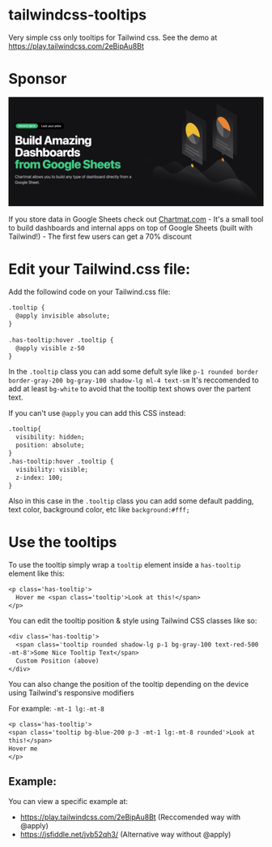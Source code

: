 # tailwindcss-tooltips
Very simple css only tooltips for Tailwind css. See the demo at https://play.tailwindcss.com/2eBipAu8Bt

# Sponsor
[![Chartmat](https://github.com/cosbgn/tailwindcss-tooltips/blob/master/chartmat.png?raw=true)](https://chartmat.com?utm_source=github&utm_medium=tailwind-tooltips)

If you store data in Google Sheets check out [Chartmat.com](https://chartmat.com?utm_source=github&utm_medium=tailwind-tooltips) - It's a small tool to build dashboards and internal apps on top of Google Sheets (built with Tailwind!) - The first few users can get a 70% discount

# Edit your Tailwind.css file:
Add the followind code on your Tailwind.css file:

```
.tooltip {
  @apply invisible absolute;
}

.has-tooltip:hover .tooltip {
  @apply visible z-50
}

```
In the `.tooltip` class you can add some defult syle like `p-1 rounded border border-gray-200 bg-gray-100 shadow-lg ml-4 text-sm`
It's reccomended to add at least `bg-white` to avoid that the tooltip text shows over the partent text.

If you can't use `@apply` you can add this CSS instead:

```
.tooltip{
  visibility: hidden;
  position: absolute;
}
.has-tooltip:hover .tooltip {
  visibility: visible;
  z-index: 100;
}
```
Also in this case in the `.tooltip` class you can add some default padding, text color, background color, etc  like `background:#fff;`


# Use the tooltips

To use the tooltip simply wrap a `tooltip` element inside a `has-tooltip` element like this:

```
<p class='has-tooltip'>
  Hover me <span class='tooltip'>Look at this!</span>
</p>
```
You can edit the tooltip position & style using Tailwind CSS classes like so:

```
<div class='has-tooltip'>
  <span class='tooltip rounded shadow-lg p-1 bg-gray-100 text-red-500 -mt-8'>Some Nice Tooltip Text</span>
  Custom Position (above)
</div>
```

You can also change the position of the tooltip depending on the device using Tailwind's responsive modifiers

For example: `-mt-1 lg:-mt-8`

```
<p class='has-tooltip'>
<span class='tooltip bg-blue-200 p-3 -mt-1 lg:-mt-8 rounded'>Look at this!</span>
Hover me
</p>
```

## Example:

You can view a specific example at:
- https://play.tailwindcss.com/2eBipAu8Bt (Reccomended way with @apply)
- https://jsfiddle.net/jvb52qh3/ (Alternative way without @apply)
